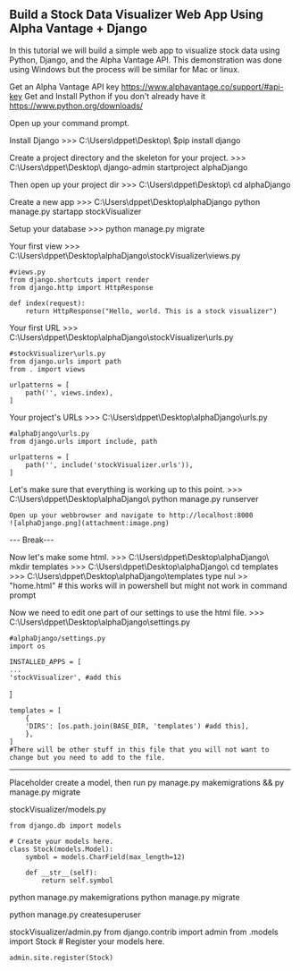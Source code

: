 Build a Stock Data Visualizer Web App Using Alpha Vantage + Django
---

In this tutorial we will build a simple web app to visualize stock data using Python, Django, and the Alpha Vantage API. This demonstration was done using Windows but the process will be similar for Mac or linux.

Get an Alpha Vantage API key
https://www.alphavantage.co/support/#api-key
Get and Install Python if you don't already have it 
https://www.python.org/downloads/

Open up your command prompt.

Install Django
	>>> C:\Users\dppet\Desktop\ $pip install django

Create a project directory and the skeleton for your project.
    >>> C:\Users\dppet\Desktop\ django-admin startproject alphaDjango 

Then open up your project dir
    >>> C:\Users\dppet\Desktop\ cd alphaDjango


Create a new app
    >>> C:\Users\dppet\Desktop\alphaDjango python manage.py startapp stockVisualizer
    
Setup your database
    >>> python manage.py migrate

Your first view
    >>> C:\Users\dppet\Desktop\alphaDjango\stockVisualizer\views.py
    
    #views.py
    from django.shortcuts import render
    from django.http import HttpResponse

    def index(request):
        return HttpResponse("Hello, world. This is a stock visualizer")

Your first URL
    >>> C:\Users\dppet\Desktop\alphaDjango\stockVisualizer\urls.py
    
    #stockVisualizer\urls.py
    from django.urls import path
    from . import views

    urlpatterns = [
        path('', views.index),
    ]
        
Your project's URLs
    >>> C:\Users\dppet\Desktop\alphaDjango\urls.py
    
    #alphaDjango\urls.py
    from django.urls import include, path

    urlpatterns = [
        path('', include('stockVisualizer.urls')),
    ]

Let's make sure that everything is working up to this point.
    >>> C:\Users\dppet\Desktop\alphaDjango\ python manage.py runserver
    
    Open up your webbrowser and navigate to http://localhost:8000
    ![alphaDjango.png](attachment:image.png)

--- Break---

Now let's make some html.
    >>> C:\Users\dppet\Desktop\alphaDjango\ mkdir templates
    >>> C:\Users\dppet\Desktop\alphaDjango\ cd templates
    >>> C:\Users\dppet\Desktop\alphaDjango\templates type nul >> "home.html" # this works will in powershell but might not work in command prompt
    
Now we need to edit one part of our settings to use the html file.
    >>> C:\Users\dppet\Desktop\alphaDjango\settings.py
    
    #alphaDjango/settings.py
    import os
    
    INSTALLED_APPS = [
    ...
    'stockVisualizer', #add this
]

    templates = [
        {
        'DIRS': [os.path.join(BASE_DIR, 'templates') #add this],
        },
    ] 
    #There will be other stuff in this file that you will not want to change but you need to add to the file.

---
Placeholder create a model, then run py manage.py makemigrations && py manage.py migrate    

stockVisualizer/models.py

    from django.db import models

    # Create your models here.
    class Stock(models.Model):
        symbol = models.CharField(max_length=12)

        def __str__(self):
            return self.symbol

python manage.py makemigrations 
python manage.py migrate

python manage.py createsuperuser

stockVisualizer/admin.py
    from django.contrib import admin
    from .models import Stock
    # Register your models here.

    admin.site.register(Stock)